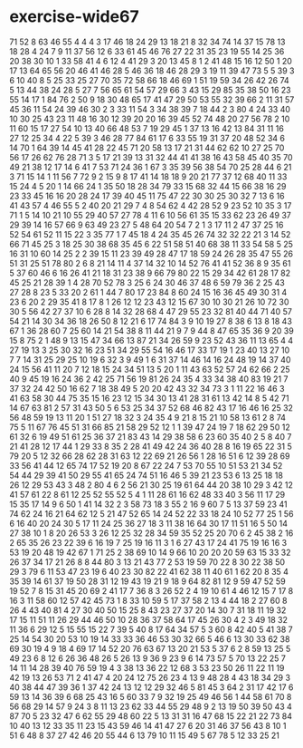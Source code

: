 # exercise-wide67
71
52
8
63
46
55
4
4
4
3
17
46
18
24
29
13
18
21
8
32
34
74
14
37
15
78
13
18
28
4
24
7
9
11
37
56
12
6
33
61
45
46
76
27
22
31
35
23
19
55
14
25
36
20
38
30
10
1
33
58
41
4
6
12
4
41
29
3
20
13
45
8
1
2
41
48
15
16
12
50
1
20
17
13
64
65
56
20
46
41
46
28
5
46
36
18
46
28
29
3
19
11
39
47
73
5
5
39
3
6
10
40
8
5
25
33
25
27
70
35
72
58
66
18
46
69
1
51
19
59
34
26
42
26
74
5
13
44
38
24
28
5
27
7
56
65
61
54
57
29
66
3
43
15
29
85
35
38
50
16
23
55
14
17
1
84
76
2
50
9
18
30
48
65
17
41
47
29
50
53
55
32
39
66
2
11
31
57
45
36
11
54
24
39
46
30
2
3
33
11
54
3
34
38
39
7
18
44
2
3
80
4
24
33
40
10
30
25
43
23
11
48
16
30
12
39
20
20
16
39
45
52
74
48
20
27
56
78
2
10
11
60
15
17
27
54
10
13
40
66
48
53
7
19
29
45
1
37
13
16
42
13
84
31
11
16
27
12
25
34
4
22
5
39
3
46
28
77
84
61
17
6
33
55
19
31
37
20
48
52
34
6
14
70
1
64
39
14
45
41
28
22
45
71
20
58
13
17
21
31
44
62
62
10
27
25
70
56
17
26
62
76
28
71
3
5
17
21
39
13
31
32
44
41
41
38
16
43
58
45
40
35
70
49
21
38
12
17
14
6
41
7
53
71
24
36
1
67
3
35
39
56
38
54
70
25
28
44
6
21
3
71
15
14
1
11
56
7
72
9
2
15
9
8
17
41
14
18
18
9
20
21
77
37
12
68
40
11
33
15
24
4
5
20
1
14
66
24
1
35
50
18
28
34
79
33
15
68
32
44
15
66
38
16
29
23
33
45
16
16
20
28
24
17
39
40
45
11
75
47
22
30
30
25
30
32
7
13
6
16
41
43
57
4
46
55
5
2
40
20
21
29
7
4
8
54
62
4
42
28
52
9
23
52
10
35
3
17
71
1
5
14
10
21
10
55
29
40
57
27
78
4
11
6
10
56
61
35
15
33
62
23
26
49
37
29
39
14
16
57
66
9
63
49
23
27
5
48
64
20
54
7
2
1
3
17
11
2
47
37
25
16
52
54
61
52
11
15
22
3
35
77
1
7
45
18
4
24
35
45
26
74
32
32
22
21
3
14
52
66
71
45
25
3
18
25
30
38
68
35
45
6
22
51
58
51
40
68
38
11
33
54
58
5
25
16
31
10
60
14
25
2
2
39
15
11
23
39
49
28
47
17
18
59
24
26
28
35
47
55
26
51
31
25
51
78
80
2
6
8
21
14
11
4
37
14
32
10
14
52
76
41
41
52
36
8
9
35
61
5
37
60
46
6
16
26
41
21
18
31
23
38
9
66
79
80
22
15
29
34
42
61
28
17
82
45
25
21
28
39
1
4
28
70
52
78
3
25
6
24
30
46
37
48
6
59
79
36
2
25
43
27
28
8
23
5
33
20
2
61
1
44
7
80
17
23
84
8
60
24
15
16
36
45
49
30
31
4
23
6
20
2
29
35
41
8
17
8
1
26
12
12
23
43
12
15
67
30
10
30
21
26
10
72
30
30
5
56
42
27
37
10
6
28
8
14
32
28
68
4
47
29
55
23
32
81
40
44
71
40
57
54
21
14
30
34
36
18
26
50
8
12
21
6
17
74
84
3
9
10
19
27
8
38
6
13
8
18
43
67
1
36
28
60
7
25
60
14
21
54
38
8
11
44
21
9
7
9
44
8
47
65
35
36
9
20
39
15
8
75
2
1
48
9
13
15
47
34
66
13
87
21
34
26
59
9
23
52
43
36
11
13
65
4
4
27
19
13
3
25
30
32
16
23
51
34
29
55
54
16
46
17
33
17
19
1
23
40
13
27
10
7
7
14
31
25
29
25
10
19
6
32
3
9
49
1
6
31
37
14
46
14
16
24
48
19
14
37
40
24
15
56
41
11
20
7
12
18
15
24
34
51
13
5
20
1
11
43
63
52
57
24
62
66
2
25
40
9
45
19
16
24
36
2
42
25
71
56
19
81
26
24
35
4
33
34
38
40
83
19
21
7
37
32
24
42
50
16
62
7
18
38
49
5
20
20
42
43
32
34
73
3
1
11
22
16
46
3
41
63
58
30
44
75
35
15
16
23
12
15
34
30
13
41
28
31
61
13
42
14
8
5
42
71
14
67
63
81
2
57
31
43
50
5
6
53
25
34
37
52
68
46
82
43
17
16
46
16
25
32
56
48
59
19
13
11
20
1
51
27
18
32
3
24
35
4
9
21
8
15
21
10
58
13
61
2
8
74
75
5
11
67
76
45
51
31
66
85
21
58
29
52
12
1
1
39
47
24
19
7
18
62
29
50
12
61
32
6
19
49
51
61
25
36
37
21
83
43
14
29
38
58
6
23
60
35
40
2
5
8
40
7
21
41
28
12
17
44
1
29
33
8
35
2
28
41
49
42
24
36
40
28
8
16
19
65
22
31
5
79
20
5
12
32
66
28
62
28
31
63
12
22
69
21
26
56
1
28
16
51
6
12
39
28
69
33
56
41
44
12
65
74
17
52
19
20
8
67
22
24
7
53
70
55
10
51
53
21
34
52
54
44
29
39
41
50
29
55
41
65
24
74
51
16
46
5
39
21
23
53
6
13
25
18
18
26
12
29
53
43
3
48
2
80
4
6
2
56
21
30
25
19
61
64
44
20
38
10
29
3
42
12
41
57
61
22
8
61
12
25
52
55
52
5
4
1
11
28
61
16
62
48
33
40
3
56
11
17
29
15
35
17
14
9
6
50
1
41
14
32
2
3
58
73
18
3
55
2
16
9
60
7
5
13
37
59
23
41
74
62
24
16
21
64
62
12
5
21
47
52
65
14
24
52
22
33
18
24
10
52
77
25
1
56
6
16
40
20
24
30
5
17
11
24
25
36
27
18
3
11
38
16
64
30
17
11
51
16
5
50
14
27
38
10
1
8
20
26
53
3
26
12
25
32
28
34
59
35
52
25
20
70
6
2
45
38
2
16
2
65
35
26
23
22
39
6
16
19
7
25
19
16
11
3
1
6
27
43
17
24
41
75
19
16
16
3
53
19
20
48
19
42
67
1
71
25
2
38
69
10
14
9
66
10
20
20
20
59
63
15
33
32
26
37
34
17
21
26
8
8
44
80
3
13
21
43
77
2
53
19
59
70
22
8
30
22
38
50
29
3
79
6
11
53
47
23
19
6
40
23
30
82
22
41
62
38
11
40
61
1
62
20
8
35
4
35
39
14
61
37
19
50
28
31
12
19
43
19
21
9
18
9
64
82
81
12
9
59
47
52
59
19
52
7
8
15
31
45
20
69
2
41
17
7
36
8
3
26
52
2
4
19
10
61
4
46
12
15
7
17
8
16
3
11
58
60
12
57
42
45
73
1
8
33
10
59
5
17
37
58
2
13
4
44
18
2
27
60
8
26
4
43
40
81
4
27
30
40
50
15
25
8
43
23
27
37
20
14
30
7
31
18
11
19
32
17
15
11
51
11
26
29
44
46
50
10
28
36
37
58
64
17
45
26
30
4
2
3
49
18
32
11
36
6
29
12
5
15
55
15
22
7
39
5
40
8
17
64
34
57
5
3
60
8
42
40
5
41
38
7
25
14
54
30
20
53
10
19
14
33
33
36
46
53
30
32
66
5
46
6
13
30
33
62
38
69
30
19
4
9
18
4
69
17
14
52
20
76
63
67
13
20
21
53
5
37
6
2
8
59
13
25
5
49
23
6
8
12
6
26
36
48
26
5
26
13
9
36
9
23
9
6
14
73
57
5
70
13
22
25
7
14
11
14
28
39
40
76
59
19
4
3
38
13
36
22
12
68
3
53
23
50
26
11
22
11
19
42
19
13
26
53
71
2
41
47
4
20
24
12
75
26
23
4
13
9
48
28
4
43
18
34
29
3
40
38
44
47
39
36
1
37
42
24
13
12
12
29
32
46
5
81
45
3
64
2
31
17
42
17
6
59
13
14
36
39
6
68
25
43
16
5
60
33
7
9
32
19
25
49
46
56
1
44
58
61
70
8
56
68
29
14
57
9
24
3
8
11
13
23
62
33
44
55
29
48
9
2
13
19
50
39
50
43
4
87
70
5
23
32
47
6
62
55
29
48
60
22
5
13
31
31
16
47
68
15
22
21
22
73
84
10
40
13
12
33
35
11
23
15
43
59
46
14
41
47
27
6
20
31
46
37
56
43
8
10
1
51
6
48
8
37
27
42
46
20
55
44
6
13
79
10
11
15
49
5
67
78
5
12
33
25
21
